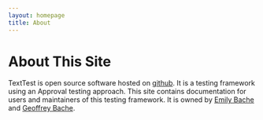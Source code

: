 ```yaml
---
layout: homepage
title: About
---
```


# About This Site

TextTest is open source software hosted on [github](https://github.com/texttest/texttest). It is a testing framework using an Approval testing approach. This site contains documentation for users and maintainers of this testing framework. It is owned by [Emily Bache](https://github.com/emilybache) and [Geoffrey Bache](https://github.com/gjb1002).

